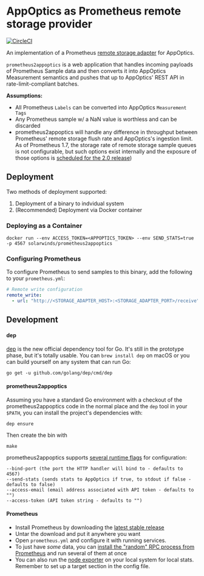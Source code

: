 # AppOptics as Prometheus remote storage provider

[![CircleCI](https://circleci.com/gh/solarwinds/p2l.svg?style=svg&circle-token=de9c33d8cfa8724aadc105c798d57dca9060dc81)](https://circleci.com/gh/solarwinds/p2l)

An implementation of a Prometheus [remote storage adapter](/prometheus/prometheus/tree/master/documentation/examples/remote_storage/remote_storage_adapter) for AppOptics.

`prometheus2appoptics` is a web application that handles incoming payloads of Prometheus Sample data and then converts it into AppOptics Measurement semantics and pushes that up to AppOptics' REST API in rate-limit-compliant batches.

**Assumptions:**

* All Prometheus `Labels` can be converted into AppOptics `Measurement Tags`
* Any Prometheus sample w/ a NaN value is worthless and can be discarded
* prometheus2appoptics will handle any difference in throughput between Prometheus' remote storage flush rate and AppOptics's ingestion limit. As of Prometheus 1.7, the storage rate of remote storage sample queues is not configurable, but such options exist internally and the exposure of those options is [scheduled for the 2.0 release](https://github.com/prometheus/prometheus/issues/3095))

## Deployment
Two methods of deployment supported:

1. Deployment of a binary to indvidual system
2. (Recommended) Deployment via Docker container

### Deploying as a Container
`docker run --env ACCESS_TOKEN=<APPOPTICS_TOKEN> --env SEND_STATS=true -p 4567 solarwinds/prometheus2appoptics`

### Configuring Prometheus

To configure Prometheus to send samples to this binary, add the following to your `prometheus.yml`:

```yaml
# Remote write configuration
remote_write:
  - url: "http://<STORAGE_ADAPTER_HOST>:<STORAGE_ADAPTER_PORT>/receive"
```

## Development

#### dep
[dep](https://github.com/golang/dep) is the new official dependency tool for Go. It's still in the prototype phase, but it's totally usable. You can `brew install dep` on macOS or you can build yourself on any system that can run Go:

`go get -u github.com/golang/dep/cmd/dep`


#### prometheus2appoptics
Assuming you have a standard Go environment with a checkout of the prometheus2appoptics code in the normal place and the `dep` tool in your `$PATH`, you can install the project's dependencies with:

`dep ensure`

Then create the bin with

`make`

prometheus2appoptics supports [several runtime flags](https://github.com/solarwinds/prometheus2appoptics/blob/master/config/config.go#L18-L21) for configuration:

```
--bind-port (the port the HTTP handler will bind to - defaults to 4567)
--send-stats (sends stats to AppOptics if true, to stdout if false - defaults to false)
--access-email (email address associated with API token - defaults to "")
--access-token (API token string - defaults to "")
```

#### Prometheus
* Install Prometheus by downloading the [latest stable release](https://github.com/prometheus/prometheus/releases/tag/v1.7.2)
* Untar the download and put it anywhere you want
* Open `prometheus.yml` and configure it with running services.
* To just have *some* data, you can [install the "random" RPC process from Prometheus](https://prometheus.io/docs/introduction/getting_started/#starting-up-some-sample-targets) and run several of them at once
* You can also run the [node exporter](https://github.com/prometheus/node_exporter) on your local system for local stats. Remember to set up a target section in the config file.
